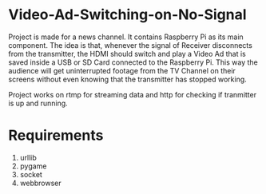 # Video-Ad-Switching-on-No-Signal

Project is made for a news channel. It contains Raspberry Pi as its main component. The idea is that, whenever the signal of Receiver disconnects from the transmitter, the HDMI should switch and play a Video Ad that is saved inside a USB or SD Card connected to the Raspberry Pi. This way the audience will get uninterrupted footage from the TV Channel on their screens without even knowing that the transmitter has stopped working. 

Project works on rtmp for streaming data and http for checking if tranmitter is up and running.

# Requirements
1) urllib
2) pygame
3) socket
4) webbrowser

